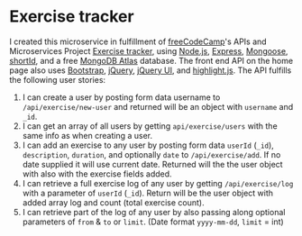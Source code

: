 # Exercise tracker

I created this microservice in fulfillment of [freeCodeCamp](https://freecodecamp.org)'s APIs and Microservices Project [Exercise tracker](https://www.freecodecamp.org/learn/apis-and-microservices/apis-and-microservices-projects/exercise-tracker), using [Node.js](https://nodejs.org/en/), [Express](https://expressjs.com/), [Mongoose](https://mongoosejs.com/), [shortId](https://github.com/dylang/shortid), and a free [MongoDB Atlas](https://www.mongodb.com/cloud/atlas) database. The front end API on the home page also uses [Bootstrap](https://getbootstrap.com/), [jQuery](https://jquery.com/), [jQuery UI](https://github.com/dylang/shortid), and [highlight.js](https://highlightjs.org/). The API fulfills the following user stories:

1. I can create a user by posting form data username to `/api/exercise/new-user` and returned will be an object with `username` and `_id`.
2. I can get an array of all users by getting `api/exercise/users` with the same info as when creating a user.
3. I can add an exercise to any user by posting form data `userId` (`_id`), `description`, `duration`, and optionally `date` to `/api/exercise/add`. If no date supplied it will use current date. Returned will the the user object with also with the exercise fields added.
4. I can retrieve a full exercise log of any user by getting `/api/exercise/log` with a parameter of `userId` (`_id`). Return will be the user object with added array log and count (total exercise count).
5. I can retrieve part of the log of any user by also passing along optional parameters of `from` & `to` or `limit`. (Date format `yyyy-mm-dd`, `limit` = int)
